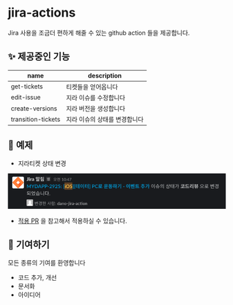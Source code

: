 # jira-actions 

Jira 사용을 조금더 편하게 해줄 수 있는 github action 들을 제공합니다.  

## ✨ 제공중인 기능

| name | description | 
|-|-|
|get-tickets| 티켓들을 얻어옵니다 |
|edit-issue| 지라 이슈를 수정합니다 | 
|create-versions| 지라 버전을 생성합니다| 
|transition-tickets| 지라 이슈의 상태를 변경합니다 | 

## 📝 예제

- 지라티켓 상태 변경

![](./.github/images/transition-usecase.png)

- [적용 PR](https://github.com/dano-inc/mydano-ios/pull/845) 을 참고해서 적용하실 수 있습니다. 


## 🔧 기여하기
모든 종류의 기여를 환영합니다 
- 코드 추가, 개선 
- 문서화 
- 아이디어 

